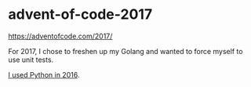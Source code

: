 # advent-of-code-2017
https://adventofcode.com/2017/

For 2017, I chose to freshen up my Golang and wanted to force myself to use
unit tests.

[I used Python in 2016](https://github.com/jamesread/advent-of-code-2016).
